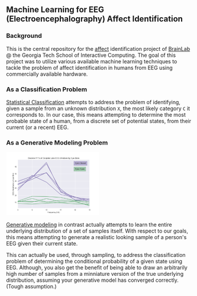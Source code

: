## Machine Learning for EEG (Electroencephalography) Affect Identification



### Background

This is the central repository for the [affect](https://en.wikipedia.org/wiki/Affect_(psychology))
identification project of [BrainLab](http://brainlab.gatech.edu/) @ the Georgia Tech School of Interactive Computing.
The goal of this project was to utilize various available machine learning
techniques to tackle the problem of affect identification in humans from EEG
using commercially available hardware.

### As a Classification Problem

[Statistical Classification](https://en.wikipedia.org/wiki/Statistical_classification)
attempts to address the problem of identifying, given a sample from an unknown distribution `X`,
the most likely category `C` it corresponds to. In our case, this means attempting to determine
the most probable state of a human, from a discrete set of potential states, from their current
(or a recent) EEG.


### As a Generative Modeling Problem

<img src="images/generated_samples.png" width="250px">

[Generative modeling](https://en.wikipedia.org/wiki/Generative_model) in
contrast actually attempts to learn the entire underlying distribution of a set of
samples itself. With respect to our goals, this means attempting to
generate a realistic looking sample of a person's EEG given their current
state.

This can actually be used, through sampling, to address the classification problem of
determining the conditional probability of a given state using EEG. Although,
you also get the benefit of being able to draw an arbitrarily high number of
samples from a minniature version of the true underlying distribution, assuming
your generative model has converged correctly. (Tough assumption.)


